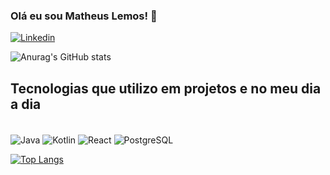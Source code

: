 ### Olá eu sou Matheus Lemos! 👋

[![Linkedin](https://img.shields.io/badge/LinkedIn-0077B5?style=for-the-badge&logo=linkedin&logoColor=white)](https://www.linkedin.com/in/matheus-lemos-vieira-dos-santos-61b587209/)

![Anurag's GitHub stats](https://github-readme-stats.vercel.app/api?username=malevisa&show_icons=true&theme=tokyonight)

## Tecnologias que utilizo em projetos e no meu dia a dia

<div style="display: inline-block"><br>
  <img align="center" alt="Java" src="https://img.shields.io/badge/Java-ED8B00?style=for-the-badge&logo=java&logoColor=white" />
  <img align="center" alt="Kotlin" src="https://img.shields.io/badge/Kotlin-0095D5?&style=for-the-badge&logo=kotlin&logoColor=white" />
  <img align="center" alt="React" src="https://img.shields.io/badge/React-20232A?style=for-the-badge&logo=react&logoColor=61DAFB" />
  <img align="center" alt="PostgreSQL" src="https://img.shields.io/badge/PostgreSQL-316192?style=for-the-badge&logo=postgresql&logoColor=white" />
</div><br>

[![Top Langs](https://github-readme-stats.vercel.app/api/top-langs/?username=malevisa&layout=compact)](https://github.com/malevisa/github-readme-stats)
